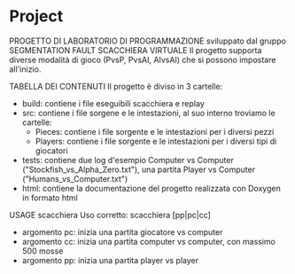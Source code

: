 # Project
PROGETTO DI LABORATORIO DI PROGRAMMAZIONE sviluppato dal gruppo SEGMENTATION FAULT
SCACCHIERA VIRTUALE
Il progetto supporta diverse modalità di gioco (PvsP, PvsAI, AIvsAI) che si possono impostare all'inizio.

TABELLA DEI CONTENUTI
Il progetto è diviso in 3 cartelle:
- build: contiene i file eseguibili scacchiera e replay
- src: contiene i file sorgene e le intestazioni, al suo interno troviamo le cartelle:
    - Pieces: contiene i file sorgente e le intestazioni per i diversi pezzi
    - Players: contiene i file sorgente e le intestazioni per i diversi tipi di giocatori
- tests: contiene due log d'esempio Computer vs Computer ("Stockfish_vs_Alpha_Zero.txt"), una partita Player vs Computer ("Humans_vs_Computer.txt")
- html: contiene la documentazione del progetto realizzata con Doxygen in formato html

USAGE scacchiera
Uso corretto: scacchiera [pp|pc|cc]
- argomento pc: inizia una partita giocatore vs computer
- argomento cc: inizia una partita computer vs computer, con massimo 500 mosse
- argomento pp: inizia una partita player vs player
